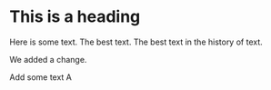 This is a heading
=================
Here is some text. The best text.
The best text in the history of text.

We added a change.

Add some text A















